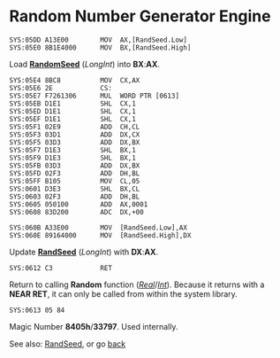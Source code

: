# Random Number Generator Engine

```
SYS:05DD A13E00        MOV	AX,[RandSeed.Low]
SYS:05E0 8B1E4000      MOV	BX,[RandSeed.High]
```

Load **[RandomSeed](../DATA.md)** (*LongInt*) into **BX**:**AX**.

```
SYS:05E4 8BC8          MOV	CX,AX
SYS:05E6 2E            CS:
SYS:05E7 F7261306      MUL	WORD PTR [0613]
SYS:05EB D1E1          SHL	CX,1
SYS:05ED D1E1          SHL	CX,1
SYS:05EF D1E1          SHL	CX,1
SYS:05F1 02E9          ADD	CH,CL
SYS:05F3 03D1          ADD	DX,CX
SYS:05F5 03D3          ADD	DX,BX
SYS:05F7 D1E3          SHL	BX,1
SYS:05F9 D1E3          SHL	BX,1
SYS:05FB 03D3          ADD	DX,BX
SYS:05FD 02F3          ADD	DH,BL
SYS:05FF B105          MOV	CL,05
SYS:0601 D3E3          SHL	BX,CL
SYS:0603 02F3          ADD	DH,BL
SYS:0605 050100        ADD	AX,0001
SYS:0608 83D200        ADC	DX,+00
```

```
SYS:060B A33E00        MOV	[RandSeed.Low],AX
SYS:060E 89164000      MOV	[RandSeed.High],DX
```

Update **[RandSeed](../DATA.md)** (*LongInt*) with **DX**:**AX**.

```
SYS:0612 C3            RET
```

Return to calling **Random** function (*[Real](RANDOM-REAL.md)*/*[Int](RANDOM-INT.md)*). Because it returns with a **NEAR RET**, it can only be called from within the system library.

```
SYS:0613 05 84
```

Magic Number **8405h**/**33797**. Used internally.

See also: [RandSeed](../DATA.md), or go [back](../../README.md)
